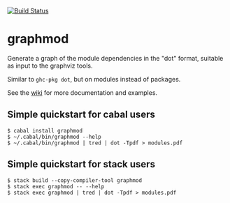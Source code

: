 [![Build Status](https://travis-ci.org/yav/graphmod.svg?branch=master)](https://travis-ci.org/yav/graphmod)

# graphmod

Generate a graph of the module dependencies in the "dot" format, suitable as input to the graphviz tools.

Similar to `ghc-pkg dot`, but on modules instead of packages.

See the [wiki](https://github.com/yav/graphmod/wiki) for more documentation and examples.

## Simple quickstart for cabal users

    $ cabal install graphmod
    $ ~/.cabal/bin/graphmod --help
    $ ~/.cabal/bin/graphmod | tred | dot -Tpdf > modules.pdf

## Simple quickstart for stack users

    $ stack build --copy-compiler-tool graphmod
    $ stack exec graphmod -- --help
    $ stack exec graphmod | tred | dot -Tpdf > modules.pdf
